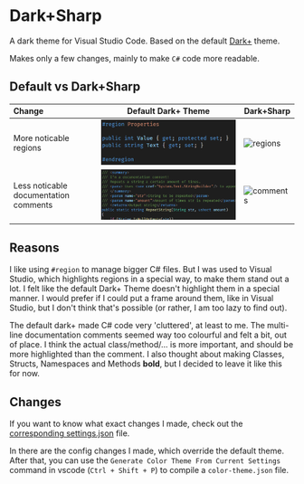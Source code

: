 # Dark+Sharp

A dark theme for Visual Studio Code. Based on the default [Dark+](https://github.com/Microsoft/vscode/blob/master/extensions/theme-defaults/themes/dark_plus.json) theme.

Makes only a few changes, mainly to make `C#` code more readable.

## Default vs Dark+Sharp

| Change                                |             Default Dark+ Theme               |          Dark+Sharp                                  |
|:------------------------------------- | --------------------------------------------- | ---------------------------------------------------- |
| More noticable regions                | ![regions_default](img/jg-darkplus/regions_default.png)   | ![regions](img/darkplus/regions.png)     |
| Less noticable documentation comments | ![comments_default](img/jg-darkplus/comments_default.png) | ![comments](img/darkplus/comments.png)   |

## Reasons

I like using `#region` to manage bigger C# files. But I was used to Visual Studio, which highlights regions in a special way, to make them stand out a lot. I felt like the default Dark+ Theme doesn't highlight them in a special manner. I would prefer if I could put a frame around them, like in Visual Studio, but I don't think that's possible (or rather, I am too lazy to find out).

The default dark+ made C# code very 'cluttered', at least to me. The multi-line documentation comments seemed way too colourful and felt a bit, out of place. I think the actual class/method/... is more important, and should be more highlighted than the comment. I also thought about making Classes, Structs, Namespaces and Methods **bold**, but I decided to leave it like this for now.

## Changes

If you want to know what exact changes I made, check out the [corresponding settings.json](templates/jg-darkplus/settings.json) file.

In there are the config changes I made, which override the default theme. After that, you can use the `Generate Color Theme From Current Settings` command in vscode (`Ctrl + Shift + P`) to compile a `color-theme.json` file.
